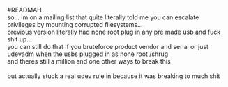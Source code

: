 #READMAH
<br>
so... im on a mailing list that quite literally told me you can escalate privileges by mounting corrupted filesystems...<br>
previous version literally had none root plug in any pre made usb and fuck shit up...<br>
you can still do that if you bruteforce product vendor and serial or just udevadm when the usbs plugged in as none root /shrug<br>
and theres still a million and one other ways to break this<br>
<br>
but actually stuck a real udev rule in because it was breaking to much shit<br>
<br>
<br>
<br>
<br>
<br>
<br>
<br>
<br>
<br>
<br>
<br>
<br>
<br>
